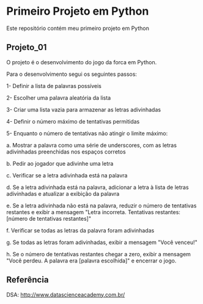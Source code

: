 # Primeiro Projeto em Python

Este repositório contém meu primeiro projeto em Python

## Projeto_01
O projeto é o desenvolvimento do jogo da forca em Python.

Para o desenvolvimento segui os seguintes passos:

1- Definir a lista de palavras possíveis

2- Escolher uma palavra aleatória da lista

3- Criar uma lista vazia para armazenar as letras adivinhadas

4- Definir o número máximo de tentativas permitidas

5- Enquanto o número de tentativas não atingir o limite máximo:

a. Mostrar a palavra como uma série de underscores, com as letras adivinhadas preenchidas nos espaços corretos

b. Pedir ao jogador que adivinhe uma letra

c. Verificar se a letra adivinhada está na palavra

d. Se a letra adivinhada está na palavra, adicionar a letra à lista de letras adivinhadas e atualizar a exibição da palavra

e. Se a letra adivinhada não está na palavra, reduzir o número de tentativas restantes e exibir a mensagem "Letra incorreta. Tentativas restantes: [número de tentativas restantes]"

f. Verificar se todas as letras da palavra foram adivinhadas

g. Se todas as letras foram adivinhadas, exibir a mensagem "Você venceu!"

h. Se o número de tentativas restantes chegar a zero, exibir a mensagem "Você perdeu. A palavra era [palavra escolhida]" e encerrar o jogo.

## Referência
DSA: http://www.datascienceacademy.com.br/ 
